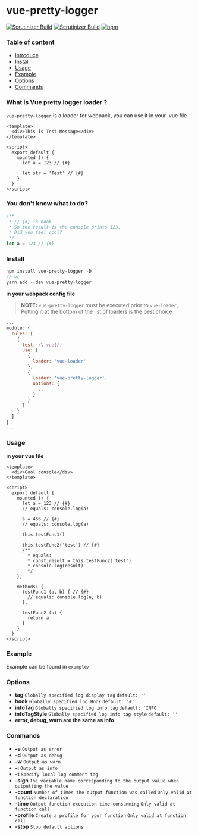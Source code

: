 # vue-pretty-logger

[![Scrutinizer Build](https://img.shields.io/npm/v/vue-pretty-logger.svg?style=for-the-badge)](https://www.npmjs.com/package/vue-pretty-logger) [![Scrutinizer Build](https://img.shields.io/scrutinizer/build/g/filp/whoops.svg?style=for-the-badge)](https://travis-ci.org/TaroXin/vue-pretty-logger) [![npm](https://img.shields.io/npm/l/express.svg?style=for-the-badge)
](https://opensource.org/licenses/mit-license.php)


### Table of content

* [Introduce](#introduce)
* [Install](#install)
* [Usage](#usage)
* [Example](#example)
* [Options](#options)
* [Commands](#commands)

<span id="introduce"></span>
### What is Vue pretty logger loader ?
`vue-pretty-logger` is a loader for webpack, you can use it  in your .vue file

``` vue
<template>
  <div>This is Test Message</div>
</template>

<script>
  export default {
    mounted () {
      let a = 123 // {#}

      let str = 'Test' // {#}
    }
  }
</script>
```

### You don't know what to do?

``` javascript
/**
 * // {#} is hook
 * So the result is the console prints 123.
 * Did you feel cool?
 */
let a = 123 // {#}
```

<span id="install"></span>
### Install

``` javascript
npm install vue-pretty-logger -D
// or
yarn add --dev vue-pretty-logger
```
 **in your webpack config file** 
> **NOTE:** `vue-pretty-logger` must be executed prior to `vue-loader`, Putting it at the bottom of the list of loaders is the best choice
``` javascript
...
module: {
  rules: [
    {
      test: /\.vue$/,
      use: [
        {
          loader: 'vue-loader'
        },
        {
          loader: 'vue-pretty-logger',
          options: {
            ...
          }
        }
      ]
    }
  ]
}
...
```

<span id="usage"></span>
### Usage

**in your vue file**
``` vue
<template>
  <div>Cool console</div>
</template>

<script>
  export default {
    mounted () {
      let a = 123 // {#}
      // equals: console.log(a)

      a = 456 // {#}
      // equals: console.log(a)
    
      this.testFunc1()

      this.testFunc2('test') // {#}
      /**
        * equals:
        * const result = this.testFunc2('test')
        * console.log(result)
        */
    },

    methods: {
      testFunc1 (a, b) { // {#}
        // equals: console.log(a, b)
      },

      testFunc2 (a) {
        return a
      }
    }
  }
</script>
```

<span id="example"></span>
### Example
Example can be found in `example/`

<span id="options"></span>
### Options

* **tag**
`Globally specified log display tag`
`default: ''`
* **hook**
`Globally specified log Hook`
`default: '#'`
* **infoTag**
`Globally specified log info tag`
`default: 'INFO'`
* **infoTagStyle**
`Globally specified log info tag style`
`default: ''`
* **error, debug, warn are the same as info**
 
<span id="commands"></span>
### Commands

* **-e**
`Output as error`
* **-d**
`Output as debug`
* **-w**
`Output as warn`
* **-i**
`Output as info`
* **-t**
`Specify local log comment tag`
* **-sign**
`The variable name corresponding to the output value when outputting the value`
* **-count**
`Number of times the output function was called`
`Only valid at function declaration`
* **-time**
`Output function execution time-consunming`
`Only valid at function call`
* **-profile**
`Create a profile for your function`
`Only valid at function call`
* **-stop**
`Stop default actions`

